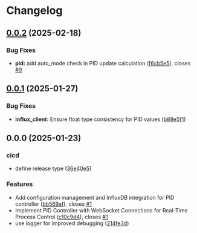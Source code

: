 # Changelog

## [0.0.2](https://github.com/FelizCoder/crewstand.pid_control/compare/v0.0.1...v0.0.2) (2025-02-18)


### Bug Fixes

* **pid:** add auto_mode check in PID update calculation ([f6cb5e5](https://github.com/FelizCoder/crewstand.pid_control/commit/f6cb5e5733eaa9057d778df76d6563c4e87cebec)), closes [#9](https://github.com/FelizCoder/crewstand.pid_control/issues/9)

## [0.0.1](https://github.com/FelizCoder/crewstand.pid_control/compare/v0.0.0...v0.0.1) (2025-01-27)


### Bug Fixes

* **influx_client:** Ensure float type consistency for PID values ([b88e5f1](https://github.com/FelizCoder/crewstand.pid_control/commit/b88e5f1c5e4549b17fcaaa09787553170b7100f2))

## 0.0.0 (2025-01-23)


### cicd

* define release type ([36e40e5](https://github.com/FelizCoder/crewstand.pid_control/commit/36e40e5f7afc1aa997b695f26b81db9e38ba6451))


### Features

* Add configuration management and InfluxDB integration for PID controller ([bb569af](https://github.com/FelizCoder/crewstand.pid_control/commit/bb569af7fa0cc8f52d9470ee93319b5569b89291)), closes [#1](https://github.com/FelizCoder/crewstand.pid_control/issues/1)
* Implement PID Controller with WebSocket Connections for Real-Time Process Control ([c10c9d4](https://github.com/FelizCoder/crewstand.pid_control/commit/c10c9d410bf8486ab21606d22d08e8130101b93c)), closes [#1](https://github.com/FelizCoder/crewstand.pid_control/issues/1)
* use logger for improved debugging ([214fe3d](https://github.com/FelizCoder/crewstand.pid_control/commit/214fe3d6771a7aaf10e37a2bb0a6dce3dd729541))
